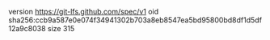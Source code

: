 version https://git-lfs.github.com/spec/v1
oid sha256:ccb9a587e0e074f34941302b703a8eb8547ea5bd95800bd8df1d5df12a9c8038
size 315
